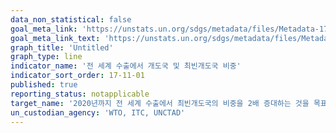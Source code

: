 ```yaml
---
data_non_statistical: false
goal_meta_link: 'https://unstats.un.org/sdgs/metadata/files/Metadata-17-11-01.pdf'
goal_meta_link_text: 'https://unstats.un.org/sdgs/metadata/files/Metadata-17-11-01.pdf'
graph_title: 'Untitled'
graph_type: line
indicator_name: '전 세계 수출에서 개도국 및 최빈개도국 비중'
indicator_sort_order: 17-11-01
published: true
reporting_status: notapplicable
target_name: '2020년까지 전 세계 수출에서 최빈개도국의 비중을 2배 증대하는 것을 목표로 개도국의 수출을 대폭 증대'
un_custodian_agency: 'WTO, ITC, UNCTAD'
---
```

